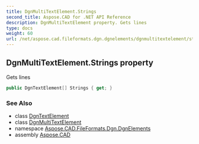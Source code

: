 ```yaml
---
title: DgnMultiTextElement.Strings
second_title: Aspose.CAD for .NET API Reference
description: DgnMultiTextElement property. Gets lines
type: docs
weight: 60
url: /net/aspose.cad.fileformats.dgn.dgnelements/dgnmultitextelement/strings/
---
```

## DgnMultiTextElement.Strings property

Gets lines

```csharp
public DgnTextElement[] Strings { get; }
```

### See Also

* class [DgnTextElement](../../dgntextelement/)
* class [DgnMultiTextElement](../)
* namespace [Aspose.CAD.FileFormats.Dgn.DgnElements](../../dgnmultitextelement/)
* assembly [Aspose.CAD](../../../)


